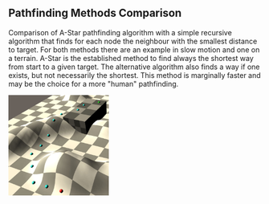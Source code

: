 ## Pathfinding Methods Comparison ##

Comparison of A-Star pathfinding algorithm with a simple recursive algorithm that finds for each node the neighbour with the smallest distance to target.
For both methods there are an example in slow motion and one on a terrain.
A-Star is the established method to find always the shortest way from start to a given target. The alternative algorithm also finds a way if one exists, but not necessarily the shortest. This method is marginally faster and may be the choice for a more "human" pathfinding.

<img src="/screenshot.jpg" alt="Screenshot" width="200" height="200">
